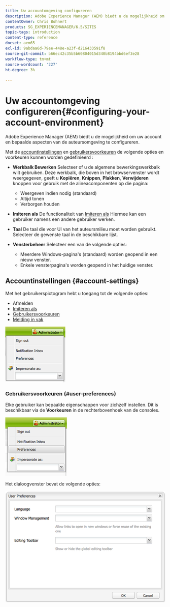 ```yaml
---
title: Uw accountomgeving configureren
description: Adobe Experience Manager (AEM) biedt u de mogelijkheid om uw account en bepaalde aspecten van de auteursomgeving te configureren.
contentOwner: Chris Bohnert
products: SG_EXPERIENCEMANAGER/6.5/SITES
topic-tags: introduction
content-type: reference
docset: aem65
exl-id: 9abdaa6d-79ee-448e-a23f-d216433591f8
source-git-commit: b66ec42c35b5b60804015d340b8194bbd6ef3e28
workflow-type: tm+mt
source-wordcount: '227'
ht-degree: 3%

---
```


# Uw accountomgeving configureren{#configuring-your-account-environment}

Adobe Experience Manager (AEM) biedt u de mogelijkheid om uw account en bepaalde aspecten van de auteursomgeving te configureren.

Met de [accountinstellingen](#account-settings) en [gebruikersvoorkeuren](#user-preferences) de volgende opties en voorkeuren kunnen worden gedefinieerd :

* **Werkbalk Bewerken**
Selecteer of u de algemene bewerkingswerkbalk wilt gebruiken. Deze werkbalk, die boven in het browservenster wordt weergegeven, geeft u **Kopiëren**, **Knippen**, **Plakken**, **Verwijderen** knoppen voor gebruik met de alineacomponenten op die pagina:

   * Weergeven indien nodig (standaard)
   * Altijd tonen
   * Verborgen houden

* **Imiteren als**
De functionaliteit van [Imiteren als](/help/sites-administering/security.md#impersonating-another-user) Hiermee kan een gebruiker namens een andere gebruiker werken.

* **Taal**
De taal die voor UI van het auteursmilieu moet worden gebruikt. Selecteer de gewenste taal in de beschikbare lijst.

* **Vensterbeheer**
Selecteer een van de volgende opties:

   * Meerdere Windows-pagina&#39;s (standaard) worden geopend in een nieuw venster.
   * Enkele vensterpagina&#39;s worden geopend in het huidige venster.

## Accountinstellingen {#account-settings}

Met het gebruikerspictogram hebt u toegang tot de volgende opties:

* Afmelden
* [Imiteren als](/help/sites-administering/security.md#impersonating-another-user)
* [Gebruikersvoorkeuren](#user-preferences)
* [Melding in vak](/help/sites-classic-ui-authoring/author-env-inbox.md)

![chlimage_1-122](assets/chlimage_1-122.png)

### Gebruikersvoorkeuren {#user-preferences}

Elke gebruiker kan bepaalde eigenschappen voor zichzelf instellen. Dit is beschikbaar via de **Voorkeuren** in de rechterbovenhoek van de consoles.

![screen_shot_2012-02-08at105033am](assets/screen_shot_2012-02-08at105033am.png)

Het dialoogvenster bevat de volgende opties:

![chlimage_1-123](assets/chlimage_1-123.png)
